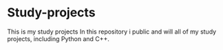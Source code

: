 # Study-projects
This is my study projects
In this repository i public and will all of my study projects, including Python and C++.
